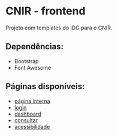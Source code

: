 # CNIR - frontend

Projeto com templates do IDG para o CNIR.

## Dependências:

- Bootstrap
- Font Awesome

## Páginas disponíveis:

- [página interna](https://augustoalmeida.github.io/cnir/)
- [login](https://augustoalmeida.github.io/cnir/login.html)
- [dashboard](https://augustoalmeida.github.io/cnir/dashboard.html)
- [consultar](https://augustoalmeida.github.io/cnir/consultar.html)
- [acessibilidade](https://augustoalmeida.github.io/cnir/acessibilidade.html)
